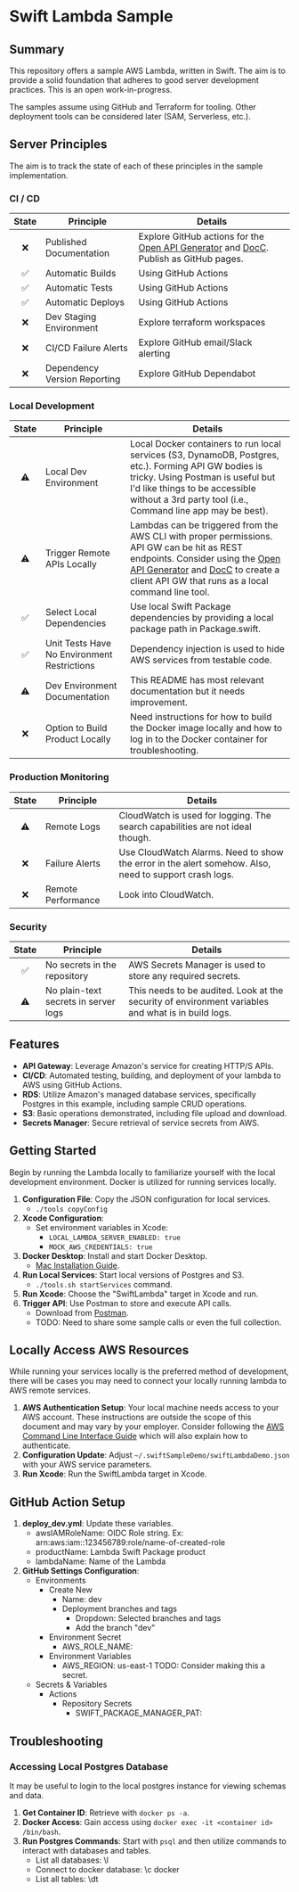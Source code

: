 # Swift Lambda Sample

## Summary

This repository offers a sample AWS Lambda, written in Swift. The aim is to provide a solid foundation that adheres to good server development practices. This is an open work-in-progress.

The samples assume using GitHub and Terraform for tooling. Other deployment tools can be considered later (SAM, Serverless, etc.).

## Server Principles

The aim is to track the state of each of these principles in the sample implementation.

### CI / CD

| State | Principle | Details |
|:---:|---|---|
|❌| Published Documentation | Explore GitHub actions for the [Open API Generator](https://www.swift.org/blog/introducing-swift-openapi-generator) and [DocC](https://developer.apple.com/documentation/docc). Publish as GitHub pages. |
|✅| Automatic Builds | Using GitHub Actions |
|✅| Automatic Tests | Using GitHub Actions |
|✅| Automatic Deploys | Using GitHub Actions |
|❌| Dev Staging Environment | Explore terraform workspaces |
|❌| CI/CD Failure Alerts | Explore GitHub email/Slack alerting |
|❌| Dependency Version Reporting | Explore GitHub Dependabot |

### Local Development

| State | Principle | Details |
|:---:|---|---|
|⚠️| Local Dev Environment | Local Docker containers to run local services (S3, DynamoDB, Postgres, etc.). Forming API GW bodies is tricky. Using Postman is useful but I'd like things to be accessible without a 3rd party tool (i.e., Command line app may be best). |
|⚠️| Trigger Remote APIs Locally | Lambdas can be triggered from the AWS CLI with proper permissions. API GW can be hit as REST endpoints. Consider using the [Open API Generator](https://www.swift.org/blog/introducing-swift-openapi-generator) and [DocC](https://developer.apple.com/documentation/docc) to create a client API GW that runs as a local command line tool. |
|✅| Select Local Dependencies | Use local Swift Package dependencies by providing a local package path in Package.swift. |
|✅| Unit Tests Have No Environment Restrictions | Dependency injection is used to hide AWS services from testable code. |
|⚠️| Dev Environment Documentation | This README has most relevant documentation but it needs improvement. |
|❌| Option to Build Product Locally | Need instructions for how to build the Docker image locally and how to log in to the Docker container for troubleshooting. |

### Production Monitoring

| State | Principle | Details |
|:---:|---|---|
|⚠️| Remote Logs | CloudWatch is used for logging. The search capabilities are not ideal though. |
|❌| Failure Alerts | Use CloudWatch Alarms. Need to show the error in the alert somehow. Also, need to support crash logs. |
|❌| Remote Performance | Look into CloudWatch. |

### Security 

| State | Principle | Details |
|:---:|---|---|
|✅| No secrets in the repository | AWS Secrets Manager is used to store any required secrets. |
|⚠️| No plain-text secrets in server logs | This needs to be audited. Look at the security of environment variables and what is in build logs. |

## Features

* **API Gateway**: Leverage Amazon's service for creating HTTP/S APIs.
* **CI/CD**: Automated testing, building, and deployment of your lambda to AWS using GitHub Actions.
* **RDS**: Utilize Amazon's managed database services, specifically Postgres in this example, including sample CRUD operations.
* **S3**: Basic operations demonstrated, including file upload and download.
* **Secrets Manager**: Secure retrieval of service secrets from AWS.

## Getting Started

Begin by running the Lambda locally to familiarize yourself with the local development environment. Docker is utilized for running services locally.

1. **Configuration File**: Copy the JSON configuration for local services.
    - `./tools copyConfig`
2. **Xcode Configuration**: 
    - Set environment variables in Xcode:
        - `LOCAL_LAMBDA_SERVER_ENABLED: true`
        - `MOCK_AWS_CREDENTIALS: true`
3. **Docker Desktop**: Install and start Docker Desktop.
    - [Mac Installation Guide](https://docs.docker.com/desktop/install/mac-install).
4. **Run Local Services**: Start local versions of Postgres and S3.
    - `./tools.sh startServices` command.
5. **Run Xcode**: Choose the "SwiftLambda" target in Xcode and run.
6. **Trigger API**: Use Postman to store and execute API calls.
    - Download from [Postman](https://www.postman.com/downloads).
    - TODO: Need to share some sample calls or even the full collection.
    
## Locally Access AWS Resources

While running your services locally is the preferred method of development, there will be cases you may need to connect your locally running lambda to AWS remote services.

1. **AWS Authentication Setup**: Your local machine needs access to your AWS account. These instructions are outside the scope of this document and may vary by your employer. Consider following the [AWS Command Line Interface Guide](https://docs.aws.amazon.com/cli/latest/userguide/cli-chap-getting-started.html) which will also explain how to authenticate.
2. **Configuration Update**: Adjust `~/.swiftSampleDemo/swiftLambdaDemo.json` with your AWS service parameters.
4. **Run Xcode**: Run the SwiftLambda target in Xcode.

## GitHub Action Setup

1. **deploy_dev.yml**: Update these variables.
    - awsIAMRoleName: OIDC Role string. Ex: arn:aws:iam::123456789:role/name-of-created-role
    - productName: Lambda Swift Package product
    - lambdaName: Name of the Lambda
2. **GitHub Settings Configuration**:
    * Environments
        * Create New 
            * Name: dev
            * Deployment branches and tags
                * Dropdown: Selected branches and tags
                * Add the branch "dev"
        * Environment Secret
            * AWS_ROLE_NAME: <AWS Role Name>
        * Environment Variables
            * AWS_REGION: us-east-1 TODO: Consider making this a secret.
    * Secrets & Variables
        * Actions
            * Repository Secrets
                * SWIFT_PACKAGE_MANAGER_PAT: <GitHub Token>

## Troubleshooting

### Accessing Local Postgres Database

It may be useful to login to the local postgres instance for viewing schemas and data.

1. **Get Container ID**: Retrieve with `docker ps -a`.
2. **Docker Access**: Gain access using `docker exec -it <container id> /bin/bash`.
3. **Run Postgres Commands**: Start with `psql` and then utilize commands to interact with databases and tables.
    - List all databases: \l
    - Connect to docker database: \c docker
    - List all tables: \dt
